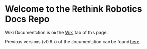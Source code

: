 Welcome to the Rethink Robotics Docs Repo
========

Wiki Documentation is on the [Wiki](https://github.com/RethinkRobotics/sdk-docs/wiki) tab of this page.


Previous versions (v0.6.x) of the documentation can be found [here](https://github.com/RethinkRobotics/sdk_docs_archive/wiki)
